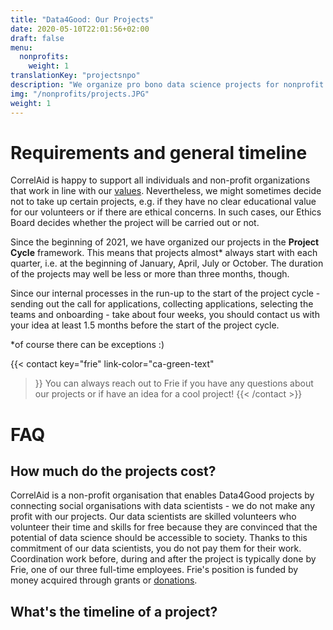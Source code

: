 ```yaml
---
title: "Data4Good: Our Projects"
date: 2020-05-10T22:01:56+02:00
draft: false
menu:
  nonprofits:
    weight: 1
translationKey: "projectsnpo"
description: "We organize pro bono data science projects for nonprofit organizations, enabling civil society to take advantage of the great potential of data and data analytics."
img: "/nonprofits/projects.JPG"
weight: 1
---
```


# Requirements and general timeline

CorrelAid is happy to support all individuals and non-profit organizations that work in line with our [values](/en/about/#our-values). Nevertheless, we might sometimes decide not to take up  certain projects, e.g. if they have no clear educational value for our volunteers or if there are ethical concerns. In such cases, our Ethics Board decides whether the project will be carried out or not.


Since the beginning of 2021, we have organized our projects in the **Project Cycle** framework. This means that projects almost\* always start with each quarter, i.e. at the beginning of January, April, July or October. The duration of the projects may well be less or more than three months, though. 

Since our internal processes in the run-up to the start of the project cycle - sending out the call for applications, collecting applications, selecting the teams and onboarding - take about four weeks, you should contact us with your idea at least 1.5 months before the start of the project cycle. 

\*of course there can be exceptions :) 

{{< contact
    key="frie"
    link-color="ca-green-text"
>}}
You can always reach out to Frie if you have any questions about our projects or if have an idea for a cool project!
{{< /contact >}}


# FAQ
## How much do the projects cost?
CorrelAid is a non-profit organisation that enables Data4Good projects by connecting social organisations with data scientists - we do not make any profit with our projects. Our data scientists are skilled volunteers who volunteer their time and skills for free because they are convinced that the potential of data science should be accessible to society. Thanks to this commitment of our data scientists, you do not pay them for their work. Coordination work before, during and after the project is typically done by Frie, one of our three full-time employees. Frie's position is funded by money acquired through grants or [donations](https://www.betterplace.org/de/projects/58963-correlaid-e-v-foerderung-von-datenwissenschaft-in-der-zivilgesellschaft).

## What's the timeline of a project?
